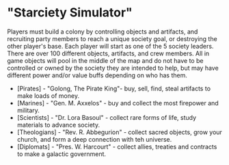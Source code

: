 # "Starciety Simulator"
Players must build a colony by controlling objects and artifacts, and recruiting party members to reach a unique society goal, or destroying the other player's base. Each player will start as one of the 5 society leaders. There are over 100 different objects, artifacts, and crew members. All in game objects will pool in the middle of the map and do not have to be controlled or owned by the society they are intended to help, but may have different power and/or value buffs depending on who has them.
- [Pirates] - "Golong, The Pirate King"- buy, sell, find, steal artifacts to make loads of money.
- [Marines] - "Gen. M. Axxelos" - buy and collect the most firepower and military.
- [Scientists] - "Dr. Lora Basoul" - collect rare forms of life, study materials to advance society.
- [Theologians] - "Rev. R. Abbegurion" - collect sacred objects, grow your church, and form a deep connection with teh universe.
- [Diplomats] - "Pres. W. Harcourt" - collect allies, treaties and contracts to make a galactic government.
